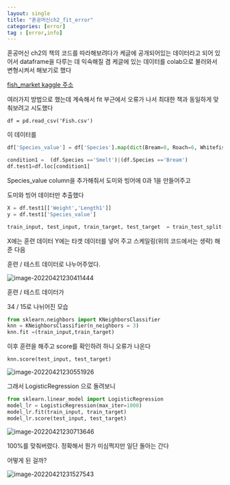 ```yaml
---
layout: single
title: "혼공머신ch2_fit_error"
categories: [error]
tag : [error,info]
---
```


혼공머신 ch2의 책의 코드를 따라해보려다가 케글에 공개되어있는 데이터라고 되어 있어서 dataframe을 다루는 데 익숙해질 겸 케글에 있는 데이터를 colab으로 불러와서 변형시켜서 해보기로 했다

[fish_market kaggle 주소](https://www.kaggle.com/datasets/aungpyaeap/fish-market)

여러가지 방법으로 했는데 계속해서 fit 부근에서 오류가 나서 최대한 책과 동일하게 맞춰보려고 시도했다

`df = pd.read_csv('Fish.csv')`

이 데이터를 

```python
df['Species_value'] = df['Species'].map(dict(Bream=0, Roach=6, Whitefish=2, Parkki=3, Perch=4 , Pike=5, Smelt=1))

condition1 =  (df.Species =='Smelt')|(df.Species =='Bream')
df.test1=df.loc[condition1]
```

Species_value column을 추가해줘서  도미와 빙어에 0과 1을 만들어주고

도미와 빙어 데이터만 추출했다

```python
X = df.test1[['Weight','Length1']]
y = df.test1['Species_value']

train_input, test_input, train_target, test_target  = train_test_split(X, y, test_size=0.3, random_state=42)
```

X에는 훈련 데이터 Y에는 타겟 데이터를 넣어 주고 스케일링(위의 코드에서는 생략) 해준 다음

 훈련 / 테스트 데이터로 나누어주었다.

![image-20220421230411444](../../images/2022-04-21-혼공머신ch2/image-20220421230411444.png)

훈련 / 테스트 데이터가

 34 / 15로 나뉘어진 모습

```python
from sklearn.neighbors import KNeighborsClassifier
knn = KNeighborsClassifier(n_neighbors = 3)
knn.fit =(train_input,train_target)
```

이후 훈련을 해주고 score를 확인하려 하니 오류가 나온다

```
knn.score(test_input, test_target)
```

![image-20220421230551926](../../images/2022-04-21-혼공머신ch2/image-20220421230551926.png)

그래서 LogisticRegression 으로 돌려보니

```python
from sklearn.linear_model import LogisticRegression
model_lr = LogisticRegression(max_iter=1000)
model_lr.fit(train_input, train_target)
model_lr.score(test_input, test_target)
```

![image-20220421230713646](../../images/2022-04-21-혼공머신ch2/image-20220421230713646.png)

100%를 맞춰버렸다. 정확해서 뭔가 미심쩍지만 일단 돌아는 간다

어떻게 된 걸까?

![image-20220421231527543](../../images/2022-04-21-혼공머신ch2/image-20220421231527543.png)
